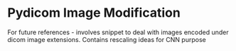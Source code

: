 # Pydicom Image Modification
For future references - involves snippet to deal with images encoded under dicom image extensions. Contains rescaling ideas for CNN purpose
